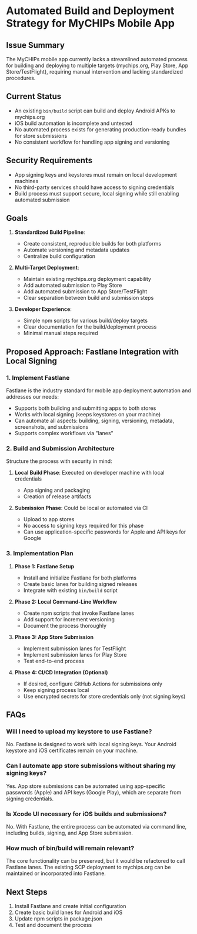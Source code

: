 # Automated Build and Deployment Strategy for MyCHIPs Mobile App

## Issue Summary
The MyCHIPs mobile app currently lacks a streamlined automated process for building and deploying to multiple targets (mychips.org, Play Store, App Store/TestFlight), requiring manual intervention and lacking standardized procedures.

## Current Status
- An existing `bin/build` script can build and deploy Android APKs to mychips.org
- iOS build automation is incomplete and untested
- No automated process exists for generating production-ready bundles for store submissions
- No consistent workflow for handling app signing and versioning

## Security Requirements
- App signing keys and keystores must remain on local development machines
- No third-party services should have access to signing credentials
- Build process must support secure, local signing while still enabling automated submission

## Goals
1. **Standardized Build Pipeline**:
   - Create consistent, reproducible builds for both platforms
   - Automate versioning and metadata updates
   - Centralize build configuration

2. **Multi-Target Deployment**:
   - Maintain existing mychips.org deployment capability
   - Add automated submission to Play Store
   - Add automated submission to App Store/TestFlight
   - Clear separation between build and submission steps

3. **Developer Experience**:
   - Simple npm scripts for various build/deploy targets
   - Clear documentation for the build/deployment process
   - Minimal manual steps required

## Proposed Approach: Fastlane Integration with Local Signing

### 1. Implement Fastlane
Fastlane is the industry standard for mobile app deployment automation and addresses our needs:
- Supports both building and submitting apps to both stores
- Works with local signing (keeps keystores on your machine)
- Can automate all aspects: building, signing, versioning, metadata, screenshots, and submissions
- Supports complex workflows via "lanes"

### 2. Build and Submission Architecture
Structure the process with security in mind:
1. **Local Build Phase**: Executed on developer machine with local credentials
   - App signing and packaging
   - Creation of release artifacts
   
2. **Submission Phase**: Could be local or automated via CI
   - Upload to app stores
   - No access to signing keys required for this phase
   - Can use application-specific passwords for Apple and API keys for Google

### 3. Implementation Plan
1. **Phase 1: Fastlane Setup**
   - Install and initialize Fastlane for both platforms
   - Create basic lanes for building signed releases
   - Integrate with existing `bin/build` script

2. **Phase 2: Local Command-Line Workflow**
   - Create npm scripts that invoke Fastlane lanes
   - Add support for increment versioning
   - Document the process thoroughly

3. **Phase 3: App Store Submission**
   - Implement submission lanes for TestFlight
   - Implement submission lanes for Play Store
   - Test end-to-end process

4. **Phase 4: CI/CD Integration (Optional)**
   - If desired, configure GitHub Actions for submissions only
   - Keep signing process local
   - Use encrypted secrets for store credentials only (not signing keys)

## FAQs

### Will I need to upload my keystore to use Fastlane?
No. Fastlane is designed to work with local signing keys. Your Android keystore and iOS certificates remain on your machine.

### Can I automate app store submissions without sharing my signing keys?
Yes. App store submissions can be automated using app-specific passwords (Apple) and API keys (Google Play), which are separate from signing credentials.

### Is Xcode UI necessary for iOS builds and submissions?
No. With Fastlane, the entire process can be automated via command line, including builds, signing, and App Store submission.

### How much of bin/build will remain relevant?
The core functionality can be preserved, but it would be refactored to call Fastlane lanes. The existing SCP deployment to mychips.org can be maintained or incorporated into Fastlane.

## Next Steps
1. Install Fastlane and create initial configuration
2. Create basic build lanes for Android and iOS
3. Update npm scripts in package.json
4. Test and document the process